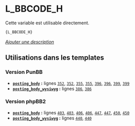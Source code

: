 # L_BBCODE_H


Cette variable est utilisable directement.

```html
{L_BBCODE_H}
```

[*Ajouter une description*](https://fa-tvars.appspot.com/var/L_BBCODE_H)

## Utilisations dans les templates

### Version PunBB
* __[`posting_body`](../tpl/var/punbb/posting_body.md#readme) :__ lignes [`352`](../tpl/src/punbb/posting_body.tpl#L352), [`352`](../tpl/src/punbb/posting_body.tpl#L352), [`355`](../tpl/src/punbb/posting_body.tpl#L355), [`355`](../tpl/src/punbb/posting_body.tpl#L355), [`396`](../tpl/src/punbb/posting_body.tpl#L396), [`396`](../tpl/src/punbb/posting_body.tpl#L396), [`399`](../tpl/src/punbb/posting_body.tpl#L399), [`399`](../tpl/src/punbb/posting_body.tpl#L399)
* __[`posting_body_wysiwyg`](../tpl/var/punbb/posting_body_wysiwyg.md#readme) :__ lignes [`386`](../tpl/src/punbb/posting_body_wysiwyg.tpl#L386), [`386`](../tpl/src/punbb/posting_body_wysiwyg.tpl#L386)

### Version phpBB2
* __[`posting_body`](../tpl/var/subsilver/posting_body.md#readme) :__ lignes [`403`](../tpl/src/subsilver/posting_body.tpl#L403), [`403`](../tpl/src/subsilver/posting_body.tpl#L403), [`406`](../tpl/src/subsilver/posting_body.tpl#L406), [`406`](../tpl/src/subsilver/posting_body.tpl#L406), [`447`](../tpl/src/subsilver/posting_body.tpl#L447), [`447`](../tpl/src/subsilver/posting_body.tpl#L447), [`450`](../tpl/src/subsilver/posting_body.tpl#L450), [`450`](../tpl/src/subsilver/posting_body.tpl#L450)
* __[`posting_body_wysiwyg`](../tpl/var/subsilver/posting_body_wysiwyg.md#readme) :__ lignes [`440`](../tpl/src/subsilver/posting_body_wysiwyg.tpl#L440), [`440`](../tpl/src/subsilver/posting_body_wysiwyg.tpl#L440)